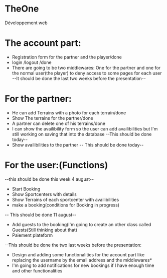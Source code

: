 # TheOne
Développement web
# The account part:
* Registration form for the partner and the player/done
* login /logout /done
* There are going to be two middlewares: One for the partner and one for the normal user(the player) to deny access 
to some pages for each user  --It should be done the last two weeks before the presentation--

# For the partner:
* He can add Terrains with a photo for each terrain/done
* Show The terrains for the partner/done
* A partner can delete one of his terrains/done
* I can show the availibility form so the user can add availibilities but I'm still working on saving that into the database --This should be done today--
* Show availibilities to the partner -- This should be done today--


# For the user:(Functions)

--this should be done this week 4 august--
* Start Booking
* Show Sportcenters with details 
* Show Terrains of each sportcenter with availibilities
* make a booking(conditions for Booking in progress)


-- This should be done 11 august--
* Add guests to the booking(I'm going to create an other class called Guests(Still thinking about that)
* Paiement plateform 

--This should be done the two last weeks before the presentation:
* Design and adding some functionalities for the account part like replacing the username by the email address and the middlewares*
* I'm going to add notifications for new bookings if I have enough time and other functionalities







